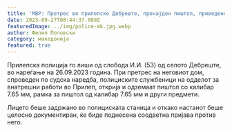 ```yaml
---
title: 'МВР: Претрес во прилепско Дебреште, пронајден пиштол, приведено едно лице - 27 СЕПТЕМВРИ 2023'
date: 2023-09-27T08:44:37.089Z
featuredImage: ../img/police-mk.jpg.webp
author: Филип Поповски
category: македонија
featured: true
---
```

Прилепска полиција го лиши од слобода И.И. (53) од селото Дебреште, во нареѓање на 26.09.2023 година. При претрес на неговиот дом, спроведен по судска наредба, полициските службеници на одделот за внатрешни работи во Прилеп, открија и одземаат пиштол со калибар 7.65 мм, рамка за пиштол од калибар 7.65 мм и други предмети.

Лицето беше задржано во полициската станица и откако настанот беше целосно документиран, ќе биде поднесена соодветна пријава против него.
